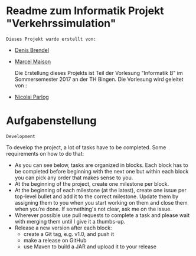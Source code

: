 # Readme zum Informatik Projekt "Verkehrssimulation"


	Dieses Projekt wurde erstellt von:

* [Denis Brendel](https://github.com/DenisBrendel "Link zum GitHub-Profil von Denis Brendel")
* [Marcel Maison](https://github.com/FrEeDoM-Sc2 "Link zum GitHub-Profil von Marcel Maison")


	Die Erstellung dieses Projekts ist Teil der Vorlesung "Informatik B" im Sommersemester 2017 an der TH Bingen.
	Die Vorlesung wird geleitet von :
	
* [Nicolai Parlog](https://github.com/nicolaiparlog)


	
	
# Aufgabenstellung

	Development

To develop the project, a lot of tasks have to be completed. Some requirements on how to do that:

*   As you can see below, tasks are organized in blocks. Each block has to be completed before beginning with the next one but within each block you can pick any order that makes sense to you.
*   At the beginning of the project, create one milestone per block.
*   At the beginning of each milestone (at the latest), create one issue per top-level bullet and add it to the correct milestone. Update them by assigning them to you when you start working on them and close them when you’re done. If something's not clear, ask me on the issue.
*   Wherever possible use pull requests to complete a task and please wait with merging them until I give it a thumbs-up.
*   Release a new version after each block:
       * create a Git tag, e.g. v1.0, and push it
       * make a release on GitHub
       * use Maven to build a JAR and upload it to your release
